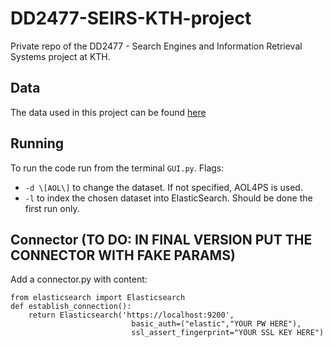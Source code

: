 # DD2477-SEIRS-KTH-project
Private repo of the DD2477 - Search Engines and Information Retrieval Systems project at KTH.

## Data
The data used in this project can be found [here](https://www.scidb.cn/en/detail?dataSetId=5246eba9ec8d4519aa4f0d8f9f092d4b#p4)

## Running
To run the code run from the terminal ``GUI.py``.
Flags:
+ ``-d \[AOL\]`` to change the dataset. If not specified, AOL4PS is used.
+ ``-l`` to index the chosen dataset into ElasticSearch. Should be done the first run only.


## Connector (TO DO: IN FINAL VERSION PUT THE CONNECTOR WITH FAKE PARAMS)
Add a connector.py with content:
```
from elasticsearch import Elasticsearch
def establish_connection():
    return Elasticsearch('https://localhost:9200',
                           basic_auth=("elastic","YOUR PW HERE"),
                           ssl_assert_fingerprint="YOUR SSL KEY HERE")
```
